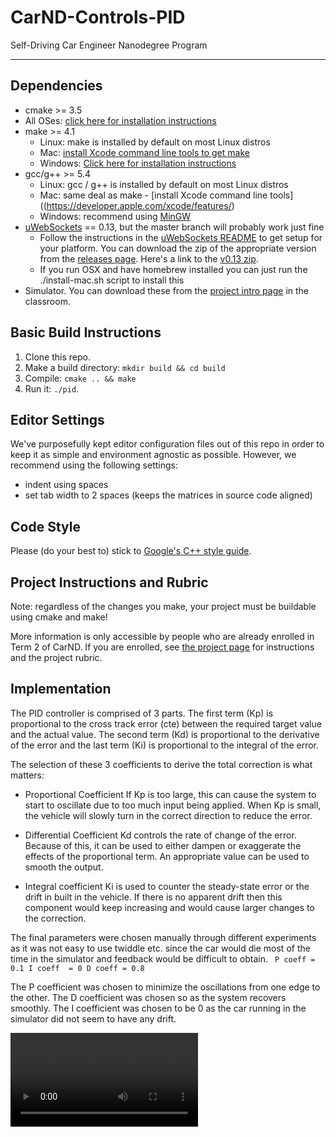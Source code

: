 # CarND-Controls-PID
Self-Driving Car Engineer Nanodegree Program

---

## Dependencies

* cmake >= 3.5
 * All OSes: [click here for installation instructions](https://cmake.org/install/)
* make >= 4.1
  * Linux: make is installed by default on most Linux distros
  * Mac: [install Xcode command line tools to get make](https://developer.apple.com/xcode/features/)
  * Windows: [Click here for installation instructions](http://gnuwin32.sourceforge.net/packages/make.htm)
* gcc/g++ >= 5.4
  * Linux: gcc / g++ is installed by default on most Linux distros
  * Mac: same deal as make - [install Xcode command line tools]((https://developer.apple.com/xcode/features/)
  * Windows: recommend using [MinGW](http://www.mingw.org/)
* [uWebSockets](https://github.com/uWebSockets/uWebSockets) == 0.13, but the master branch will probably work just fine
  * Follow the instructions in the [uWebSockets README](https://github.com/uWebSockets/uWebSockets/blob/master/README.md) to get setup for your platform. You can download the zip of the appropriate version from the [releases page](https://github.com/uWebSockets/uWebSockets/releases). Here's a link to the [v0.13 zip](https://github.com/uWebSockets/uWebSockets/archive/v0.13.0.zip).
  * If you run OSX and have homebrew installed you can just run the ./install-mac.sh script to install this
* Simulator. You can download these from the [project intro page](https://github.com/udacity/CarND-PID-Control-Project/releases) in the classroom.

## Basic Build Instructions

1. Clone this repo.
2. Make a build directory: `mkdir build && cd build`
3. Compile: `cmake .. && make`
4. Run it: `./pid`. 

## Editor Settings

We've purposefully kept editor configuration files out of this repo in order to
keep it as simple and environment agnostic as possible. However, we recommend
using the following settings:

* indent using spaces
* set tab width to 2 spaces (keeps the matrices in source code aligned)

## Code Style

Please (do your best to) stick to [Google's C++ style guide](https://google.github.io/styleguide/cppguide.html).

## Project Instructions and Rubric

Note: regardless of the changes you make, your project must be buildable using
cmake and make!

More information is only accessible by people who are already enrolled in Term 2
of CarND. If you are enrolled, see [the project page](https://classroom.udacity.com/nanodegrees/nd013/parts/40f38239-66b6-46ec-ae68-03afd8a601c8/modules/f1820894-8322-4bb3-81aa-b26b3c6dcbaf/lessons/e8235395-22dd-4b87-88e0-d108c5e5bbf4/concepts/6a4d8d42-6a04-4aa6-b284-1697c0fd6562)
for instructions and the project rubric.

## Implementation

The PID controller is comprised of 3 parts. The first term (Kp) is proportional to the cross track error (cte) between 
the required target value and the actual value. The second term (Kd) is proportional to the derivative of the error 
and the last term (Ki) is proportional to the integral of the error.

The selection of these 3 coefficients to derive the total correction is what matters:
* Proportional Coefficient
    If Kp is too large, this can cause the system to start to oscillate due to too much input being applied.
    When Kp is small, the vehicle will slowly turn in the correct direction to reduce the error.

* Differential Coefficient
    Kd controls the rate of change of the error. Because of this, it can be used to either dampen or exaggerate
     the effects of the proportional term. An appropriate value can be used to smooth the output.
 
* Integral coefficient
    Ki is used to counter the steady-state error or the drift in built in the vehicle. If there is no apparent drift 
    then this component would keep increasing and would cause larger changes to the correction.

The final parameters were chosen manually through different experiments as it was not easy to use twiddle etc. since 
the car would die most of the time in the simulator and feedback would be difficult to obtain.
`
P coeff = 0.1
I coeff  = 0
D coeff = 0.8`

The P coefficient was chosen to minimize the oscillations from one edge to the other.
The D coefficient was chosen so as the system recovers smoothly.
The I coefficient was chosen to be 0 as the car running in the simulator did not seem to have any drift.

![PID Controller](PID_Controller.mp4)